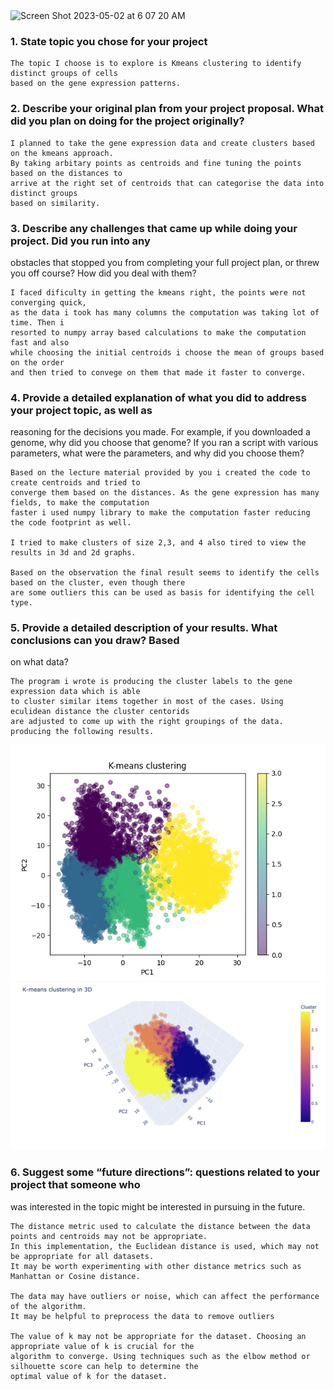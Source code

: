 <img width="833" alt="Screen Shot 2023-05-02 at 6 07 20 AM" src="https://user-images.githubusercontent.com/6884370/235675185-a040ce28-85aa-4699-8081-75bb449149f7.png">

### 1. State topic you chose for your project

```
The topic I choose is to explore is Kmeans clustering to identify distinct groups of cells 
based on the gene expression patterns.
```

### 2. Describe your original plan from your project proposal. What did you plan on doing for the project originally?

```
I planned to take the gene expression data and create clusters based on the kmeans approach.
By taking arbitary points as centroids and fine tuning the points based on the distances to
arrive at the right set of centroids that can categorise the data into distinct groups
based on similarity.
```

### 3. Describe any challenges that came up while doing your project. Did you run into any
obstacles that stopped you from completing your full project plan, or threw you off
course? How did you deal with them?

```
I faced dificulty in getting the kmeans right, the points were not converging quick,
as the data i took has many columns the computation was taking lot of time. Then i 
resorted to numpy array based calculations to make the computation fast and also 
while choosing the initial centroids i choose the mean of groups based on the order
and then tried to convege on them that made it faster to converge.
```

### 4. Provide a detailed explanation of what you did to address your project topic, as well as
reasoning for the decisions you made. For example, if you downloaded a genome, why
did you choose that genome? If you ran a script with various parameters, what were the
parameters, and why did you choose them?

```
Based on the lecture material provided by you i created the code to create centroids and tried to 
converge them based on the distances. As the gene expression has many fields, to make the computation 
faster i used numpy library to make the computation faster reducing the code footprint as well.

I tried to make clusters of size 2,3, and 4 also tired to view the results in 3d and 2d graphs.

Based on the observation the final result seems to identify the cells based on the cluster, even though there
are some outliers this can be used as basis for identifying the cell type.
```

### 5. Provide a detailed description of your results. What conclusions can you draw? Based
on what data?

```
The program i wrote is producing the cluster labels to the gene expression data which is able 
to cluster similar items together in most of the cases. Using eculidean distance the cluster centorids 
are adjusted to come up with the right groupings of the data. producing the following results.
```

![clustering](clustering.png)
![Result](result.png)

### 6. Suggest some “future directions”: questions related to your project that someone who
was interested in the topic might be interested in pursuing in the future.

```
The distance metric used to calculate the distance between the data points and centroids may not be appropriate. 
In this implementation, the Euclidean distance is used, which may not be appropriate for all datasets. 
It may be worth experimenting with other distance metrics such as Manhattan or Cosine distance.

The data may have outliers or noise, which can affect the performance of the algorithm. 
It may be helpful to preprocess the data to remove outliers

The value of k may not be appropriate for the dataset. Choosing an appropriate value of k is crucial for the 
algorithm to converge. Using techniques such as the elbow method or silhouette score can help to determine the
optimal value of k for the dataset.
```

